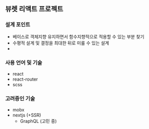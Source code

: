 ## 뷰렛 리액트 프로젝트

### 설계 포인트
- 베이스로 객체지향 유지하면서 함수지향적으로 적용할 수 있는 부분 찾기
- 수평적 설계 및 결정을 최대한 뒤로 미룰 수 있는 설계
- 

### 사용 언어 및 기술
- react
- react-router
- scss


### 고려중인 기술
- mobx
- nextjs (+SSR)
    - GraphQL (고민 중)